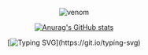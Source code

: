 <div align="center">

  ![venom](https://capsule-render.vercel.app/api?type=venom&height=200&color=gradient&text=PeppermintBacon&fontAlignY=37&textBg=false&fontColor=81F7BE)
  
  [![Anurag's GitHub stats](https://github-readme-stats.vercel.app/api?username=PeppermintBacon&hide_title=true&show_icons=true&include_all_commits=true&disable_animations=true&theme=vue)](https://github.com/anuraghazra/github-readme-stats)
  
  [![Typing SVG](https://readme-typing-svg.demolab.com/?lines=Hi+There!;It's+me!)](https://git.io/typing-svg)

</div>
